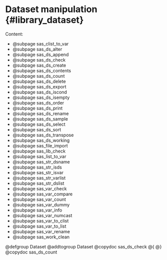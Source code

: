 # Dataset manipulation   {#library_dataset}

Content:

- @subpage sas_clist_to_var
- @subpage sas_ds_alter
- @subpage sas_ds_append
- @subpage sas_ds_check
- @subpage sas_ds_create
- @subpage sas_ds_contents
- @subpage sas_ds_count
- @subpage sas_ds_delete
- @subpage sas_ds_export
- @subpage sas_ds_iscond
- @subpage sas_ds_isempty
- @subpage sas_ds_order
- @subpage sas_ds_print
- @subpage sas_ds_rename
- @subpage sas_ds_sample
- @subpage sas_ds_select
- @subpage sas_ds_sort
- @subpage sas_ds_transpose
- @subpage sas_ds_working
- @subpage sas_file_import
- @subpage sas_lib_check
- @subpage sas_list_to_var
- @subpage sas_str_dsname
- @subpage sas_str_isds
- @subpage sas_str_isvar
- @subpage sas_str_varlist
- @subpage sas_str_dslist
- @subpage sas_var_check
- @subpage sas_var_compare
- @subpage sas_var_count
- @subpage sas_var_dummy
- @subpage sas_var_info
- @subpage sas_var_numcast
- @subpage sas_var_to_clist
- @subpage sas_var_to_list
- @subpage sas_var_rename
- @subpage sas_work_clean

@defgroup Dataset
@addtogroup Dataset
@copydoc sas_ds_check
@{
@}
@copydoc sas_ds_count
